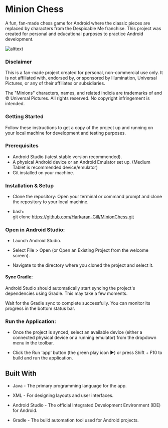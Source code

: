 # Minion Chess
A fun, fan-made chess game for Android where the classic pieces are replaced by characters from the Despicable Me franchise. This project was created for personal and educational purposes to practice Android development.

![alttext](https://github.com/Harkaran-Gill/MinionChess/blob/main/READMEImages/OpeningScreen)

### Disclaimer
This is a fan-made project created for personal, non-commercial use only. It is not affiliated with, endorsed by, or sponsored by Illumination, Universal Pictures, or any of their affiliates or subsidiaries.

The "Minions" characters, names, and related indicia are trademarks of and © Universal Pictures. All rights reserved. No copyright infringement is intended.

### Getting Started
Follow these instructions to get a copy of the project up and running on your local machine for development and testing purposes.

### Prerequisites
- Android Studio (latest stable version recommended).
- A physical Android device or an Android Emulator set up. 
(Medium Tablet is recommended device/emulator)
- Git installed on your machine.

### Installation & Setup
- Clone the repository:
Open your terminal or command prompt and clone the repository to your local machine.

- bash:  
git clone https://github.com/Harkaran-Gill/MinionChess.git
### Open in Android Studio:

- Launch Android Studio.

- Select File > Open (or Open an Existing Project from the welcome screen).

- Navigate to the directory where you cloned the project and select it.

#### Sync Gradle:

Android Studio should automatically start syncing the project's dependencies using Gradle. This may take a few moments.

Wait for the Gradle sync to complete successfully. You can monitor its progress in the bottom status bar.

### Run the Application:

- Once the project is synced, select an available device (either a connected physical device or a running emulator) from the dropdown menu in the toolbar.

- Click the Run 'app' button (the green play icon ▶) or press Shift + F10 to build and run the application.

## Built With
- Java - The primary programming language for the app.

- XML - For designing layouts and user interfaces.

- Android Studio - The official Integrated Development Environment (IDE) for Android.

- Gradle - The build automation tool used for Android projects.